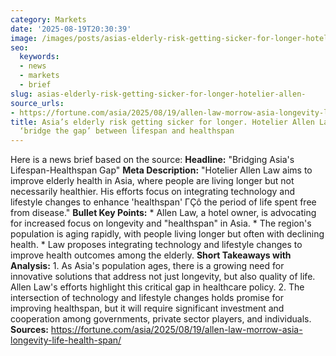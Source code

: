 ```yaml
---
category: Markets
date: '2025-08-19T20:30:39'
image: /images/posts/asias-elderly-risk-getting-sicker-for-longer-hotelier-allen.jpg
seo:
  keywords:
  - news
  - markets
  - brief
slug: asias-elderly-risk-getting-sicker-for-longer-hotelier-allen-
source_urls:
- https://fortune.com/asia/2025/08/19/allen-law-morrow-asia-longevity-life-health-span/
title: Asia’s elderly risk getting sicker for longer. Hotelier Allen Law wants to
  ‘bridge the gap’ between lifespan and healthspan
---
```


Here is a news brief based on the source:  **Headline:** "Bridging Asia's Lifespan-Healthspan Gap"  **Meta Description:** "Hotelier Allen Law aims to improve elderly health in Asia, where people are living longer but not necessarily healthier. His efforts focus on integrating technology and lifestyle changes to enhance 'healthspan' ΓÇô the period of life spent free from disease."  **Bullet Key Points:**  * Allen Law, a hotel owner, is advocating for increased focus on longevity and "healthspan" in Asia. * The region's population is aging rapidly, with people living longer but often with declining health. * Law proposes integrating technology and lifestyle changes to improve health outcomes among the elderly.  **Short Takeaways with Analysis:**  1. As Asia's population ages, there is a growing need for innovative solutions that address not just longevity, but also quality of life. Allen Law's efforts highlight this critical gap in healthcare policy. 2. The intersection of technology and lifestyle changes holds promise for improving healthspan, but it will require significant investment and cooperation among governments, private sector players, and individuals.  **Sources:**  https://fortune.com/asia/2025/08/19/allen-law-morrow-asia-longevity-life-health-span/